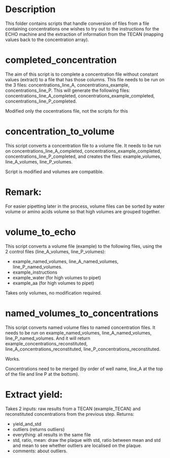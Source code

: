 # Description

This folder contains scripts that handle conversion of files from a file containing concentrations one wishes to try out to the instructions for the ECHO machine and the extraction of information from the TECAN (mapping values back to the concentration array).

# completed_concentration

The aim of this script is to complete a concentration file without constant values (extract) to a file that has those columns.
This file needs to be run on the 3 files: concentrations_line_A, concentrations_example, concentrations_line_P. 
This will generate the following files: concentrations_line_A_completed, concentrations_example_completed, concentrations_line_P_completed.

Modified only the cocentrations file, not the scripts for this

# concentration_to_volume

This script converts a concentration file to a volume file.
It needs to be run on concentrations_line_A_completed, concentrations_example_completed, concentrations_line_P_completed, and creates the files:
example_volumes, line_A_volumes, line_P_volumes.

Script is modified and volumes are compatible.

# Remark:
For easier pipetting later in the process, volume files can be sorted by water volume or amino acids volume so that high volumes are grouped together.

# volume_to_echo

This script converts a volume file (example) to the following files, using the 2 control files (line_A_volumes, line_P_volumes):
- example_named_volumes, line_A_named_volumes, line_P_named_volumes.
- example_instructions
- example_water (for high volumes to pipet)
- example_aa (for high volumes to pipet)

Takes only volumes, no modification required.

# named_volumes_to_concentrations

This script converts named volume files to named concentration files. It needs to be run on example_named_volumes, line_A_named_volumes, line_P_named_volumes.
And it will return example_concentrations_reconstituted, line_A_concentrations_reconstituted, line_P_concentrations_reconstituted.

Works.

Concentrations need to be merged (by order of well name, line_A at the top of the file and line P at the bottom).

# Extract yield:

Takes 2 inputs: raw results from a TECAN (example_TECAN) and reconstituted concentrations from the previous step.
Returns:
- yield_and_std
- outliers (returns outliers)
- everything: all results in the same file
- std, ratio, mean: draw the plaque with std, ratio between mean and std and mean to see whether outliers are localised on the plaque.
- comments: about outliers.

